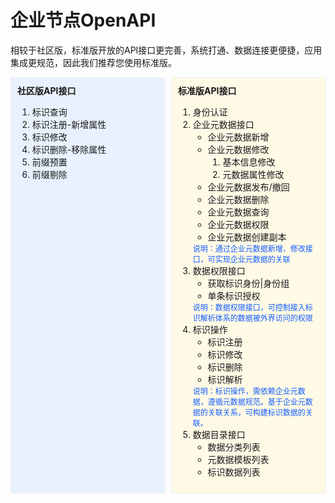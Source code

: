 # 企业节点OpenAPI

相较于社区版，标准版开放的API接口更完善，系统打通、数据连接更便捷，应用集成更规范，因此我们推荐您使用标准版。

<div style="display:flex;">
<div style="width: 400px;padding:10px;background-color:rgb(232, 242, 254);border:1px solid #eee;margin-right:5px;">
    <strong>社区版API接口</strong>
    <ol>
    <li>标识查询</li>
    <li>标识注册-新增属性</li>
    <li>标识修改</li>
    <li>标识删除-移除属性</li>
    <li>前缀预置</li>
    <li>前缀剔除</li>
    </ol>
</div>
<div style="width: 400px;padding:10px;background-color:rgb(255, 250, 229);border:1px solid #eee;margin-left:5px;">
   <strong>标准版API接口</strong>
   <ol>
    <li>身份认证</li>
    <li>企业元数据接口
        <ul>
            <li>企业元数据新增</li>
            <li>企业元数据修改
                <ol>
                    <li>基本信息修改</li>
                    <li>元数据属性修改</li>
                </ol>
            </li>
            <li>企业元数据发布/撤回</li>
            <li>企业元数据删除</li>
            <li>企业元数据查询</li>
            <li>企业元数据权限</li>
            <li>企业元数据创建副本</li>
        </ul>
        <span style="font-size: 12px; color: rgb(22,93,255);">说明：通过企业元数据新增、修改接口，可实现企业元数据的关联</span>
    </li>
    <li>数据权限接口
        <ul>
            <li>获取标识身份|身份组</li>
            <li>单条标识授权</li>
        </ul>
        <span style="font-size: 12px; color: rgb(22,93,255);">说明：数据权限接口，可控制接入标识解析体系的数据被外界访问的权限</span>
    </li>
    <li>标识操作
        <ul>
            <li>标识注册</li>
            <li>标识修改</li>
            <li>标识删除</li>
            <li>标识解析</li>
        </ul>
        <span style="font-size: 12px; color: rgb(22,93,255);">说明：标识操作，需依赖企业元数据，遵循元数据规范。基于企业元数据的关联关系，可构建标识数据的关联。</span>
    </li>
    <li>数据目录接口
        <ul>
            <li>数据分类列表</li>
            <li>元数据模板列表</li>
            <li>标识数据列表</li>
        </ul>
    </li>
</ol>
</div>
</div>